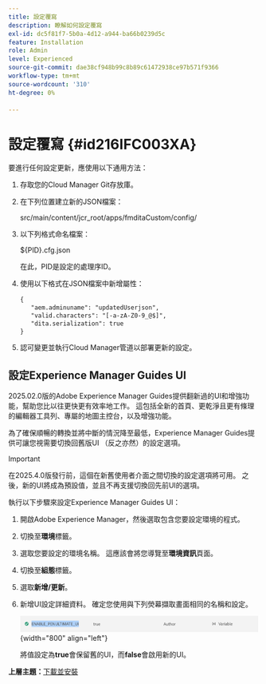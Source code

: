 ```yaml
---
title: 設定覆寫
description: 瞭解如何設定覆寫
exl-id: dc5f81f7-5b0a-4d12-a944-ba66b0239d5c
feature: Installation
role: Admin
level: Experienced
source-git-commit: dae38cf948b99c8b89c61472938ce97b571f9366
workflow-type: tm+mt
source-wordcount: '310'
ht-degree: 0%

---
```


# 設定覆寫 {#id216IFC003XA}

要進行任何設定更新，應使用以下通用方法：

1. 存取您的Cloud Manager Git存放庫。

1. 在下列位置建立新的JSON檔案：

   src/main/content/jcr\_root/apps/fmditaCustom/config/

1. 以下列格式命名檔案：

   $\{PID\}.cfg.json

   在此，PID是設定的處理序ID。

1. 使用以下格式在JSON檔案中新增屬性：

   ```
   {
      "aem.adminuname": "updatedUserjson",
      "valid.characters": "[-a-zA-Z0-9_@$]",
      "dita.serialization": true
   }
   ```

1. 認可變更並執行Cloud Manager管道以部署更新的設定。

## 設定Experience Manager Guides UI

2025.02.0版的Adobe Experience Manager Guides提供翻新過的UI和增強功能，幫助您比以往更快更有效率地工作。 這包括全新的首頁、更乾淨且更有條理的編輯器工具列、專屬的地圖主控台，以及增強功能。

為了確保順暢的轉換並將中斷的情況降至最低，Experience Manager Guides提供可讓您視需要切換回舊版UI （反之亦然）的設定選項。

>[!IMPORTANT]
>
> 在2025.4.0版發行前，這個在新舊使用者介面之間切換的設定選項將可用。 之後，新的UI將成為預設值，並且不再支援切換回先前UI的選項。

執行以下步驟來設定Experience Manager Guides UI：

1. 開啟Adobe Experience Manager，然後選取包含您要設定環境的程式。
2. 切換至&#x200B;**環境**&#x200B;標籤。
3. 選取您要設定的環境名稱。 這應該會將您導覽至&#x200B;**環境資訊**&#x200B;頁面。
4. 切換至&#x200B;**組態**&#x200B;標籤。
5. 選取&#x200B;**新增/更新**。
6. 新增UI設定詳細資料。 確定您使用與下列熒幕擷取畫面相同的名稱和設定。

   ![](assets/enable-penultimate-ui.png){width="800" align="left"}

   將值設定為&#x200B;**true**&#x200B;會保留舊的UI，而&#x200B;**false**&#x200B;會啟用新的UI。



**上層主題：**&#x200B;[&#x200B;下載並安裝](download-install.md)
